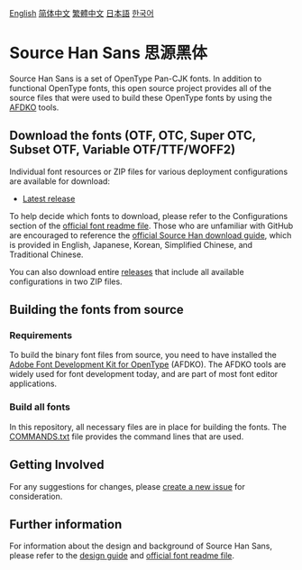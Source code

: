 [English](https://github.com/adobe-fonts/source-han-sans/) [简体中文](README-CN.md) [繁體中文](README-TW.md) [日本語](README-JP.md) [한국어](README-KR.md)

# Source Han Sans 思源黑体

Source Han Sans is a set of OpenType Pan-CJK fonts. In addition to functional OpenType fonts, this open source project provides all of the source files that were used to build these OpenType fonts by using the [AFDKO](https://github.com/adobe-type-tools/afdko/) tools.

## Download the fonts (OTF, OTC, Super OTC, Subset OTF, Variable OTF/TTF/WOFF2)

Individual font resources or ZIP files for various deployment configurations are available for download:

* [Latest release](https://github.com/adobe-fonts/source-han-sans/tree/release)

To help decide which fonts to download, please refer to the Configurations section of the [official font readme file](https://github.com/adobe-fonts/source-han-sans/raw/release/SourceHanSansReadMe.pdf). Those who are unfamiliar with GitHub are encouraged to reference the [official Source Han download guide](https://github.com/adobe-fonts/source-han-serif/raw/release/download-guide-source-han.pdf), which is provided in English, Japanese, Korean, Simplified Chinese, and Traditional Chinese.

You can also download entire [releases](../../releases) that include all available configurations in two ZIP files.

## Building the fonts from source

### Requirements

To build the binary font files from source, you need to have installed the [Adobe Font Development Kit for OpenType](https://github.com/adobe-type-tools/afdko/) (AFDKO). The AFDKO tools are widely used for font development today, and are part of most font editor applications.

### Build all fonts

In this repository, all necessary files are in place for building the fonts. The [COMMANDS.txt](COMMANDS.txt) file provides the command lines that are used.

## Getting Involved

For any suggestions for changes, please [create a new issue](https://github.com/adobe-fonts/source-han-sans/issues) for consideration.

## Further information

For information about the design and background of Source Han Sans, please refer to the [design guide](https://github.com/adobe-fonts/source-han-sans/raw/release/SourceHanSansDesignGuide.pdf) and [official font readme file](https://github.com/adobe-fonts/source-han-sans/raw/release/SourceHanSansReadMe.pdf).
